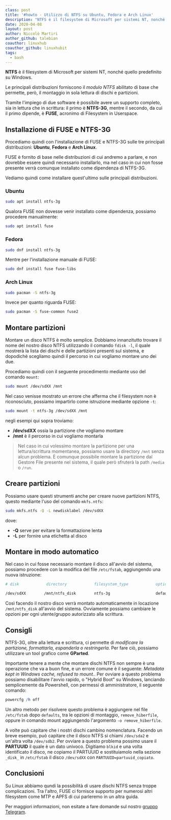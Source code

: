 ```yaml
---
class: post
title: '#howto - Utilizzo di NTFS su Ubuntu, Fedora e Arch Linux'
description: "NTFS è il filesystem di Microsoft per sistemi NT, nonché quello predefinito su Windows."
date: 2020-04-08
layout: post
author: Niccolò Martiri
author_github: talebian
coauthor: linuxhub
coauthor_github: linuxhubit
tags:
  - bash
---
```

**NTFS** è il filesystem di Microsoft per sistemi NT, nonché quello predefinito su Windows.

Le principali distribuzioni forniscono il *modulo NTFS* abilitato di base che permette, però, il montaggio in sola lettura di dischi e partizioni.

Tramite l'impiego di due software è possibile avere un supporto completo, sia in lettura che in scrittura: il primo è **NTFS-3G**, mentre il secondo, da cui il primo dipende, è **FUSE**, acronimo di Filesystem in Userspace.

## Installazione di FUSE e NTFS-3G

Procediamo quindi con l'installazione di FUSE e NTFS-3G sulle tre principali distribuzioni: **Ubuntu**, **Fedora** e **Arch Linux**. 

FUSE è fornito di base nelle distribuzioni di cui andremo a parlare, e non dovrebbe essere quindi necessario installarlo, ma nel caso in cui non fosse presente verrà comunque installato come dipendenza di NTFS-3G.

Vediamo quindi come installare quest'ultimo sulle principali distribuzioni.

### Ubuntu

```bash
sudo apt install ntfs-3g
```

Qualora FUSE non dovesse venir installato come dipendenza, possiamo procedere manualmente:

```bash
sudo apt install fuse
```

### Fedora

```bash
sudo dnf install ntfs-3g
```

Mentre per l'installazione manuale di FUSE:

```bash
sudo dnf install fuse fuse-libs
```

### Arch Linux

```bash
sudo pacman -S ntfs-3g
```

Invece per quanto riguarda FUSE:

```bash
sudo pacman -S fuse-common fuse2
```

## Montare partizioni

Montare un disco NTFS è molto semplice. Dobbiamo innanzitutto trovare il nome del nostro disco NTFS utilizzando il comando `fdisk -l`, il quale mostrerà la lista dei dischi e delle partizioni presenti sul sistema, e dopodichè scegliamo quindi il percorso in cui vogliamo montare uno dei due.

Procediamo quindi con il seguente procedimento mediante uso del comando `mount`:

```bash
sudo mount /dev/sdXX /mnt
```

Nel caso venisse mostrato un errore che afferma che il filesystem non è riconosciuto, possiamo impartirlo come istruzione mediante opzione `-t`:

```bash
sudo mount -t ntfs-3g /dev/sdXX /mnt
```

negli esempi qui sopra troviamo:
* **/dev/sdXX** ossia la partizione che vogliamo montare
* **/mnt** è il percorso in cui vogliamo montarla

> Nel caso in cui volessimo montare la partizione per una lettura/scrittura momentanea, possiamo usare la directory `/mnt` senza alcun problema. È comunque possibile montare la partizione dal Gestore File presente nel sistema, il quale però sfruterà la path `/media` o `/run`.

## Creare partizioni

Possiamo usare questi strumenti anche per creare nuove partizioni NTFS, questo mediante l'uso del comando `mkfs.ntfs`:


```bash
sudo mkfs.ntfs -Q -L newdisklabel /dev/sdXX
```

dove:
* **-Q** serve per evitare la formattazione lenta
* **-L** per fornire una etichetta al disco

## Montare in modo automatico

Nel caso in cui fosse necessario montare il disco all'avvio del sistema, possiamo procedere con la modifica del file `/etc/fstab`, aggiungendo una nuova istruzione:

```bash
# disk            directory            filesystem_type            options        dump    pass

/dev/sdXX        /mnt/ntfs_disk        ntfs-3g                    defaults    0        0
```

Così facendo il nostro disco verrà montato automaticamente in locazione `/mnt/ntfs_disk` all'avvio del sistema. Ovviamente possiamo cambiare le opzioni per ogni utente/gruppo autorizzato alla scrittura.

## Consigli

NTFS-3G, oltre alla lettura e scrittura, ci permette di *modificare la partizione, formattarla, espanderla o restringerla*. Per fare ciò, possiamo utilizzare un tool grafico come **GParted**.

Importante tenere a mente che montare dischi NTFS non sempre è una operazione che va a buon fine, e un errore comune è il seguente: *Metadata kept in Windows cache, refused to mount.*.
Per ovviare a questo problema possiamo disabilitare l'avvio rapido, o "Hybrid Boot" su Windows, lanciando semplicemente da Powershell, con permessi di amministratore, il seguente comando:

```powershell
powercfg /h off
```

Un altro metodo per risolvere questo problema è aggiungere nel file `/etc/fstab` dopo `defaults`, tra le opzioni di montaggio, `remove_hiberfile`, oppure in comando mount aggiungendo l'argomento `-o remove_hiberfile`.

A volte può capitare che i nostri dischi cambino nomenclatura. Facendo un breve esempio, può capitare che il disco NTFS si chiami `/dev/sda2` e un'altra volta `/dev/sdb2`. Per ovviare a questo problema possimo usare il **PARTUUID** il quale è un dato univoco. Digitiamo `blkid` e una volta identificato il disco, ne copiamo il PARTUUID e sostituiamolo nella sezione `_disk_` in `/etc/fstab` il disco `/dev/sdXX` con `PARTUUID=partuuid_copiato`.

## Conclusioni

Su Linux abbiamo qundi la possibilità di usare dischi NTFS senza troppe complicazioni. Tra l'altro, FUSE ci fornisce supporto per numerosi altri filesystem come MTP e APFS di cui parleremo in un altra guida.

Per maggiori informazioni, non esitate a fare domande sul nostro [gruppo Telegram](https://t.me/linuxpeople).